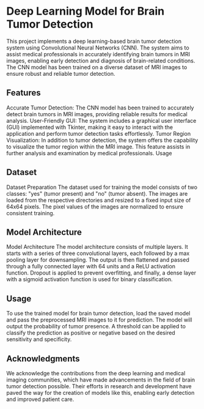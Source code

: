 # Deep Learning Model for Brain Tumor Detection
This project implements a deep learning-based brain tumor detection system using Convolutional Neural Networks (CNN). The system aims to assist medical professionals in accurately identifying brain tumors in MRI images, enabling early detection and diagnosis of brain-related conditions. The CNN model has been trained on a diverse dataset of MRI images to ensure robust and reliable tumor detection.

## Features 
Accurate Tumor Detection: The CNN model has been trained to accurately detect brain tumors in MRI images, providing reliable results for medical analysis. User-Friendly GUI: The system includes a graphical user interface (GUI) implemented with Tkinter, making it easy to interact with the application and perform tumor detection tasks effortlessly. Tumor Region Visualization: In addition to tumor detection, the system offers the capability to visualize the tumor region within the MRI image. This feature assists in further analysis and examination by medical professionals. Usage

## Dataset
Dataset Preparation The dataset used for training the model consists of two classes: "yes" (tumor present) and "no" (tumor absent). The images are loaded from the respective directories and resized to a fixed input size of 64x64 pixels. The pixel values of the images are normalized to ensure consistent training.

## Model Architecture
Model Architecture The model architecture consists of multiple layers. It starts with a series of three convolutional layers, each followed by a max pooling layer for downsampling. The output is then flattened and passed through a fully connected layer with 64 units and a ReLU activation function. Dropout is applied to prevent overfitting, and finally, a dense layer with a sigmoid activation function is used for binary classification.

## Usage 
To use the trained model for brain tumor detection, load the saved model and pass the preprocessed MRI images to it for prediction. The model will output the probability of tumor presence. A threshold can be applied to classify the prediction as positive or negative based on the desired sensitivity and specificity.

## Acknowledgments 
We acknowledge the contributions from the deep learning and medical imaging communities, which have made advancements in the field of brain tumor detection possible. Their efforts in research and development have paved the way for the creation of models like this, enabling early detection and improved patient care.

